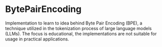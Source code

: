 # BytePairEncoding
Implementation to learn to idea behind Byte Pair Encoding (BPE), a technique utilized in the tokenization process of large language models (LLMs).
The focus is educational, the implementations are not suitable for usage in practical applications.
